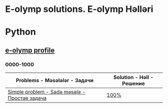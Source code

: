 # E-olymp solutions. E-olymp Həlləri
# Python
## [e-olymp profile](https://www.e-olymp.com/en/users/MureZa)

### 0000-1000
| Problems - Məsələlər - Задачи | Solution - Həll - Решение |
|-------------------------------|---------------------------|
|[Simple problem - Sadə məsələ - Простая задача ](https://www.e-olymp.com/en/problems/1) | [ 100% ](https://www.e-olymp.com/en/problems/1)|
